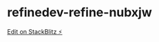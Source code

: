 # refinedev-refine-nubxjw

[Edit on StackBlitz ⚡️](https://stackblitz.com/edit/refinedev-refine-nubxjw)